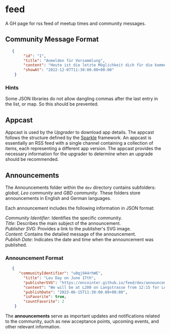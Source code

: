 # feed
A GH page for rss feed of meetup times and community messages.

## Community Message Format

```json
   {
        "id": "1",
        "title": "Anmelden für Versammlung",
        "content": "Heute ist die letzte Möglichkeit dich für die kommende Versammlung anzumelden um dein Gemeinschaftseinkommen abzuholen. Diese findet schon übermorgen Mittag statt.",
        "showAt": "2022-12-07T11:30:00.00+00:00"
    }
```

### Hints
Some JSON libraries do not allow dangling commas after the last entry in the list, or map. So this should be prevented.

## Appcast

Appcast is used by the *Upgrader* to download app details. The appcast follows the structure defined by the [Sparkle](https://sparkle-project.org/)  framework. An appcast is essentially an RSS feed with a single channel containing a collection of items, each representing a different app version. The appcast provides the necessary information for the upgrader to determine when an upgrade should be recommended.


## Announcements

The Announcements folder within the `dev` directory contains subfolders: *global*,  *Leo community* and *GBD community*. These folders store announcements in English and German languages.

Each announcement includes the following information in JSON format:

*Community Identifier*: Identifies the specific community.\
*Title*: Describes the main subject of the announcement.\
*Publisher SVG*: Provides a link to the publisher's SVG image.\
*Content*: Contains the detailed message of the announcement.\
*Publish Date*: Indicates the date and time when the announcement was published.

### Announcement Format

```json
   {
      "communityIdentifier": "u0qj944rhWE",
        "title": "Leu Day on June 17th",
        "publisherSVG": "https://encointer.github.io/feed/dev/announcements/community_leader_icons/communnity_leader_gesa.png",
        "content": "We will be at L200 on Langstrasse from 12:15 for Leu Lunch. At 12:50 you can move into Leu together again, at the meetings: Guarantee your friends & colleagues access to the community income by giving them a leap of faith. You can find all the information on the website.",
        "publishDate": "2023-06-15T11:30:00.00+00:00",
        "isFavorite": true,
        "countFavorite": 2  
    }
```


The **announcements** serve as important updates and notifications related to the community, such as new acceptance points, upcoming events, and other relevant information.
